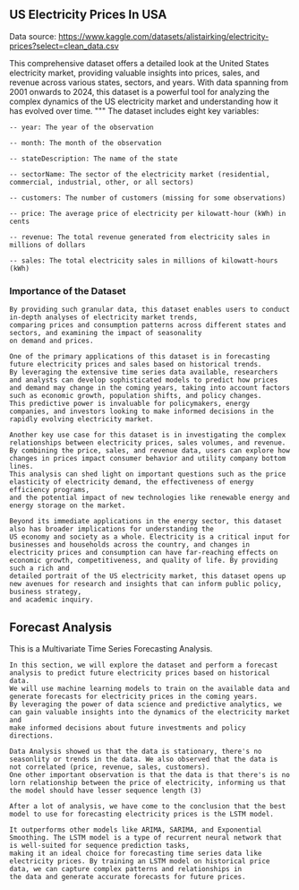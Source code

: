 ## US Electricity Prices In USA

Data source: https://www.kaggle.com/datasets/alistairking/electricity-prices?select=clean_data.csv

This comprehensive dataset offers a detailed look at the United States electricity market, providing valuable insights into prices, sales, 
and revenue across various states, sectors, and years. With data spanning from 2001 onwards to 2024, this dataset is a powerful tool for analyzing the complex dynamics of the US electricity market and understanding how it has evolved over time.
"""
The dataset includes eight key variables:

    -- year: The year of the observation

    -- month: The month of the observation

    -- stateDescription: The name of the state

    -- sectorName: The sector of the electricity market (residential, commercial, industrial, other, or all sectors)

    -- customers: The number of customers (missing for some observations)

    -- price: The average price of electricity per kilowatt-hour (kWh) in cents

    -- revenue: The total revenue generated from electricity sales in millions of dollars

    -- sales: The total electricity sales in millions of kilowatt-hours (kWh)

### Importance of the Dataset

    By providing such granular data, this dataset enables users to conduct in-depth analyses of electricity market trends, 
    comparing prices and consumption patterns across different states and sectors, and examining the impact of seasonality 
    on demand and prices.

    One of the primary applications of this dataset is in forecasting future electricity prices and sales based on historical trends. 
    By leveraging the extensive time series data available, researchers and analysts can develop sophisticated models to predict how prices 
    and demand may change in the coming years, taking into account factors such as economic growth, population shifts, and policy changes. 
    This predictive power is invaluable for policymakers, energy companies, and investors looking to make informed decisions in the rapidly evolving electricity market.

    Another key use case for this dataset is in investigating the complex relationships between electricity prices, sales volumes, and revenue. 
    By combining the price, sales, and revenue data, users can explore how changes in prices impact consumer behavior and utility company bottom lines. 
    This analysis can shed light on important questions such as the price elasticity of electricity demand, the effectiveness of energy efficiency programs, 
    and the potential impact of new technologies like renewable energy and energy storage on the market.

    Beyond its immediate applications in the energy sector, this dataset also has broader implications for understanding the 
    US economy and society as a whole. Electricity is a critical input for businesses and households across the country, and changes in 
    electricity prices and consumption can have far-reaching effects on economic growth, competitiveness, and quality of life. By providing such a rich and 
    detailed portrait of the US electricity market, this dataset opens up new avenues for research and insights that can inform public policy, business strategy, 
    and academic inquiry.



## Forecast Analysis

This is a Multivariate Time Series Forecasting Analysis.

    In this section, we will explore the dataset and perform a forecast analysis to predict future electricity prices based on historical data. 
    We will use machine learning models to train on the available data and generate forecasts for electricity prices in the coming years. 
    By leveraging the power of data science and predictive analytics, we can gain valuable insights into the dynamics of the electricity market and 
    make informed decisions about future investments and policy directions.
    
    Data Analysis showed us that the data is stationary, there's no seasonlity or trends in the data. We also observed that the data is not correlated (price, revenue, sales, customers).
    One other important observation is that the data is that there's is no lorn relationship between the price of electricity, informing us that the model should have lesser sequence length (3)
    
    After a lot of analysis, we have come to the conclusion that the best model to use for forecasting electricity prices is the LSTM model.

    It outperforms other models like ARIMA, SARIMA, and Exponential Smoothing. The LSTM model is a type of recurrent neural network that is well-suited for sequence prediction tasks, 
    making it an ideal choice for forecasting time series data like electricity prices. By training an LSTM model on historical price data, we can capture complex patterns and relationships in 
    the data and generate accurate forecasts for future prices.
